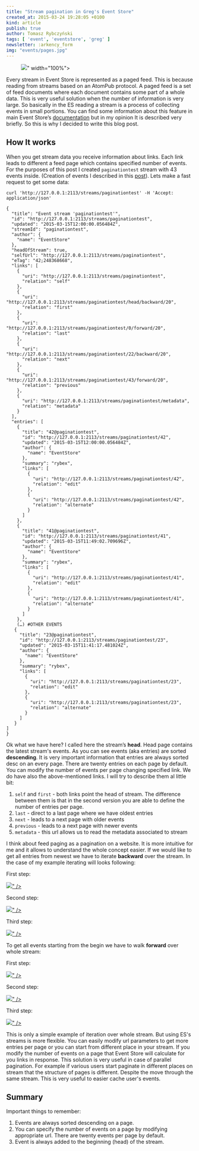 ```yaml
---
title: "Stream pagination in Greg's Event Store"
created_at: 2015-03-24 19:28:05 +0100
kind: article
publish: true
author: Tomasz Rybczyński
tags: [ 'event', 'eventstore', 'greg' ]
newsletter: :arkency_form
img: "events/pages.jpg"
---
```


<p>
  <figure>
    <img src="<%= src_fit("events/pages.jpg") %>" width="100%">
  </figure>
</p>

Every stream in Event Store is represented as a paged feed. This is because reading from streams based on an AtomPub protocol. A paged feed is a set of feed documents where each document contains some part of a whole data. This is very useful solution when the number of information is very large. So basically in the ES reading a stream is a process of collecting events in small portions.
You can find some information about this feature in main Event Store’s [documentation](http://docs.geteventstore.com/http-api/3.0.3/reading-streams/) but in my opinion It is described very briefly. So this is why I decided to write this blog post.

<!-- more -->

## How It works

When you get stream data you receive information about links. Each link leads to different a feed page which contains specified number of events. For the purposes of this post I created `paginationtest` stream with 43 events inside.
(Creation of events I described in this [post](/2015/03/your-solid-tool-for-event-sourcing-eventstore-examples/)). Lets make a fast request to get some data:

```
curl 'http://127.0.0.1:2113/streams/paginationtest' -H 'Accept: application/json'

{
  "title": "Event stream 'paginationtest'",
  "id": "http://127.0.0.1:2113/streams/paginationtest",
  "updated": "2015-03-15T12:00:00.056484Z",
  "streamId": "paginationtest",
  "author": {
    "name": "EventStore"
  },
  "headOfStream": true,
  "selfUrl": "http://127.0.0.1:2113/streams/paginationtest",
  "eTag": "42;248368668",
  "links": [
    {
      "uri": "http://127.0.0.1:2113/streams/paginationtest",
      "relation": "self"
    },
    {
      "uri": "http://127.0.0.1:2113/streams/paginationtest/head/backward/20",
      "relation": "first"
    },
    {
      "uri": "http://127.0.0.1:2113/streams/paginationtest/0/forward/20",
      "relation": "last"
    },
    {
      "uri": "http://127.0.0.1:2113/streams/paginationtest/22/backward/20",
      "relation": "next"
    },
    {
      "uri": "http://127.0.0.1:2113/streams/paginationtest/43/forward/20",
      "relation": "previous"
    },
    {
      "uri": "http://127.0.0.1:2113/streams/paginationtest/metadata",
      "relation": "metadata"
    }
  ],
  "entries": [
    {
      "title": "42@paginationtest",
      "id": "http://127.0.0.1:2113/streams/paginationtest/42",
      "updated": "2015-03-15T12:00:00.056484Z",
      "author": {
        "name": "EventStore"
      },
      "summary": "rybex",
      "links": [
        {
          "uri": "http://127.0.0.1:2113/streams/paginationtest/42",
          "relation": "edit"
        },
        {
          "uri": "http://127.0.0.1:2113/streams/paginationtest/42",
          "relation": "alternate"
        }
      ]
    },
    {
      "title": "41@paginationtest",
      "id": "http://127.0.0.1:2113/streams/paginationtest/41",
      "updated": "2015-03-15T11:49:02.709696Z",
      "author": {
        "name": "EventStore"
      },
      "summary": "rybex",
      "links": [
        {
          "uri": "http://127.0.0.1:2113/streams/paginationtest/41",
          "relation": "edit"
        },
        {
          "uri": "http://127.0.0.1:2113/streams/paginationtest/41",
          "relation": "alternate"
        }
      ]
    },
    (…) #OTHER EVENTS
   {
     "title": "23@paginationtest",
     "id": "http://127.0.0.1:2113/streams/paginationtest/23",
     "updated": "2015-03-15T11:41:17.481024Z",
     "author": {
       "name": "EventStore"
     },
     "summary": "rybex",
     "links": [
       {
         "uri": "http://127.0.0.1:2113/streams/paginationtest/23",
         "relation": "edit"
       },
       {
         "uri": "http://127.0.0.1:2113/streams/paginationtest/23",
         "relation": "alternate"
       }
     ]
   }
]
}
```

Ok what we have here? I called here the stream’s **head**. Head page contains the latest stream's events. As you can see events (aka entries) are sorted **descending**. It is very important information that entries are always sorted desc on an every page.
There are twenty entries on each page by default. You can modify the number of events per page changing specified link. We do have also the above-mentioned links. I will try to describe them al little bit:

1. `self` and `first` - both links point the head of stream. The difference between them is that in the second version you are able to define the number of entries per page.
2. `last` -  direct to a last page where we have oldest entries
3. `next` - leads to a next page with older events
4. `previous` - leads to a next page with newer events
5. `metadata` - this url allows us to read the metadata associated to stream

I think about feed paging as a pagination on a website. It is more intuitive for me and it allows to understand the whole concept easier.
If we would like to get all entries from newest we have to iterate **backward** over the stream. In the case of my example iterating will looks following:

First step:

<a href="/assets/images/events/backward_first.png" rel="lightbox[picker]">
  <img src="<%= src_fit("events/backward_first.png") %>" />
</a>

Second step:

<a href="/assets/images/events/backward_second.png" rel="lightbox[picker]">
  <img src="<%= src_fit("events/backward_second.png") %>" />
</a>

Third step:

<a href="/assets/images/events/backward_third.png" rel="lightbox[picker]">
  <img src="<%= src_fit("events/backward_third.png") %>" />
</a>

To get all events starting from the begin we have to walk **forward** over whole stream:

First step:

<a href="/assets/images/events/forward_first.png" rel="lightbox[picker]">
  <img src="<%= src_fit("events/forward_first.png") %>" />
</a>

Second step:

<a href="/assets/images/events/forward_second.png" rel="lightbox[picker]">
  <img src="<%= src_fit("events/forward_second.png") %>" />
</a>

Third step:

<a href="/assets/images/events/forward_third.png" rel="lightbox[picker]">
  <img src="<%= src_fit("events/forward_third.png") %>" />
</a>

This is only a simple example of iteration over whole stream. But using ES's streams is more flexible. You can easily modify url parameters to get more entries per page or you can start from different place in your stream.
If you modify the number of events on a page that Event Store will calculate for you links in response. This solution is very useful in case of parallel pagination. For example
if various users start paginate in different places on stream that the structure of pages is different. Despite the move through the same stream. This is very useful to easier cache user's events.

## Summary

Important things to remember:

1. Events are always sorted descending on a page.
2. You can specify the number of events on a page by modifying appropriate url. There are twenty events per page by default.
3. Event is always added to the beginning (head) of the stream.


